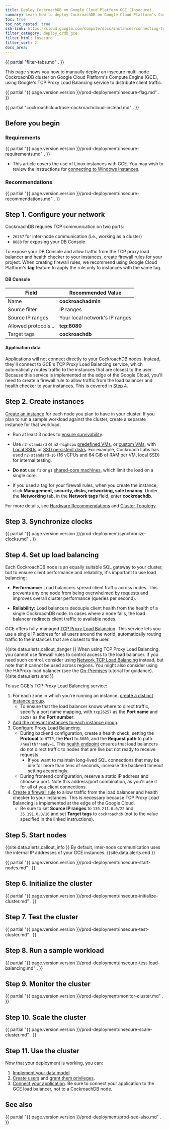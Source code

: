 ```yaml
---
title: Deploy CockroachDB on Google Cloud Platform GCE (Insecure)
summary: Learn how to deploy CockroachDB on Google Cloud Platform's Compute Engine.
toc: true
toc_not_nested: true
ssh-link: https://cloud.google.com/compute/docs/instances/connecting-to-instance
filter_category: deploy_crdb_gce
filter_html: Insecure
filter_sort: 2
docs_area: 
---
```


{{ partial "filter-tabs.md" . }}

This page shows you how to manually deploy an insecure multi-node CockroachDB cluster on Google Cloud Platform's Compute Engine (GCE), using Google's TCP Proxy Load Balancing service to distribute client traffic.

{{ partial "{{ page.version.version }}/prod-deployment/insecure-flag.md" . }}

{{ partial "cockroachcloud/use-cockroachcloud-instead.md" . }}

## Before you begin

### Requirements

{{ partial "{{ page.version.version }}/prod-deployment/insecure-requirements.md" . }}

- This article covers the use of Linux instances with GCE. You may wish to review the instructions for [connecting to Windows instances](https://cloud.google.com/compute/docs/instances/connecting-to-instance#windows).

### Recommendations

{{ partial "{{ page.version.version }}/prod-deployment/insecure-recommendations.md" . }}

## Step 1. Configure your network

CockroachDB requires TCP communication on two ports:

- `26257` for inter-node communication (i.e., working as a cluster)
- `8080` for exposing your DB Console

To expose your DB Console and allow traffic from the TCP proxy load balancer and health checker to your instances, [create firewall rules](https://cloud.google.com/compute/docs/vpc/firewalls) for your project. When creating firewall rules, we recommend using Google Cloud Platform's **tag** feature to apply the rule only to instances with the same tag.

#### DB Console

 Field | Recommended Value
-------|-------------------
 Name | **cockroachadmin**
 Source filter | IP ranges
 Source IP ranges | Your local network's IP ranges
 Allowed protocols... | **tcp:8080**
 Target tags | **cockroachdb**

#### Application data

Applications will not connect directly to your CockroachDB nodes. Instead, they'll connect to GCE's TCP Proxy Load Balancing service, which automatically routes traffic to the instances that are closest to the user. Because this service is implemented at the edge of the Google Cloud, you'll need to create a firewall rule to allow traffic from the load balancer and health checker to your instances. This is covered in [Step 4](#step-4-set-up-load-balancing).

## Step 2. Create instances

[Create an instance](https://cloud.google.com/compute/docs/instances/create-start-instance) for each node you plan to have in your cluster. If you plan to run a sample workload against the cluster, create a separate instance for that workload.

- Run at least 3 nodes to [ensure survivability](recommended-production-settings.html#topology).

- Use `n2-standard` or `n2-highcpu` [predefined VMs](https://cloud.google.com/compute/pricing#predefined_machine_types), or [custom VMs](https://cloud.google.com/compute/pricing#custommachinetypepricing), with [Local SSDs](https://cloud.google.com/compute/docs/disks/#localssds) or [SSD persistent disks](https://cloud.google.com/compute/docs/disks/#pdspecs). For example, Cockroach Labs has used `n2-standard-16` (16 vCPUs and 64 GiB of RAM per VM, local SSD) for internal testing.

- **Do not** use `f1` or `g1` [shared-core machines](https://cloud.google.com/compute/docs/machine-types#sharedcore), which limit the load on a single core.

- If you used a tag for your firewall rules, when you create the instance, click **Management, security, disks, networking, sole tenancy**. Under the **Networking** tab, in the **Network tags** field, enter **cockroachdb**.

For more details, see [Hardware Recommendations](recommended-production-settings.html#hardware) and [Cluster Topology](recommended-production-settings.html#topology).

## Step 3. Synchronize clocks

{{ partial "{{ page.version.version }}/prod-deployment/synchronize-clocks.md" . }}

## Step 4. Set up load balancing

Each CockroachDB node is an equally suitable SQL gateway to your cluster, but to ensure client performance and reliability, it's important to use load balancing:

- **Performance:** Load balancers spread client traffic across nodes. This prevents any one node from being overwhelmed by requests and improves overall cluster performance (queries per second).

- **Reliability:** Load balancers decouple client health from the health of a single CockroachDB node. In cases where a node fails, the load balancer redirects client traffic to available nodes.

GCE offers fully-managed [TCP Proxy Load Balancing](https://cloud.google.com/load-balancing/docs/tcp/). This service lets you use a single IP address for all users around the world, automatically routing traffic to the instances that are closest to the user.

{{site.data.alerts.callout_danger }}
When using TCP Proxy Load Balancing, you cannot use firewall rules to control access to the load balancer. If you need such control, consider using [Network TCP Load Balancing](https://cloud.google.com/compute/docs/load-balancing/network/) instead, but note that it cannot be used across regions. You might also consider using the HAProxy load balancer (see the [On-Premises](deploy-cockroachdb-on-premises-insecure.html) tutorial for guidance).
{{site.data.alerts.end }}

To use GCE's TCP Proxy Load Balancing service:

1. For each zone in which you're running an instance, [create a distinct instance group](https://cloud.google.com/compute/docs/instance-groups/creating-groups-of-unmanaged-instances).
    - To ensure that the load balancer knows where to direct traffic, specify a port name mapping, with `tcp26257` as the **Port name** and `26257` as the **Port number**.
2. [Add the relevant instances to each instance group](https://cloud.google.com/compute/docs/instance-groups/creating-groups-of-unmanaged-instances#addinstances).
3. [Configure Proxy Load Balancing](https://cloud.google.com/load-balancing/docs/tcp/setting-up-tcp#configure_load_balancer).
    - During backend configuration, create a health check, setting the **Protocol** to `HTTP`, the **Port** to `8080`, and the **Request path** to path `/health?ready=1`. This [health endpoint](monitoring-and-alerting.html#health-ready-1) ensures that load balancers do not direct traffic to nodes that are live but not ready to receive requests.
        - If you want to maintain long-lived SQL connections that may be idle for more than tens of seconds, increase the backend timeout setting accordingly.
    - During frontend configuration, reserve a static IP address and choose a port. Note this address/port combination, as you'll use it for all of you client connections.
4. [Create a firewall rule](https://cloud.google.com/load-balancing/docs/tcp/setting-up-tcp#config-hc-firewall) to allow traffic from the load balancer and health checker to your instances. This is necessary because TCP Proxy Load Balancing is implemented at the edge of the Google Cloud.
    - Be sure to set **Source IP ranges** to `130.211.0.0/22` and `35.191.0.0/16` and set **Target tags** to `cockroachdb` (not to the value specified in the linked instructions).

## Step 5. Start nodes

{{site.data.alerts.callout_info }}
By default, inter-node communication uses the internal IP addresses of your GCE instances.
{{site.data.alerts.end }}

{{ partial "{{ page.version.version }}/prod-deployment/insecure-start-nodes.md" . }}

## Step 6. Initialize the cluster

{{ partial "{{ page.version.version }}/prod-deployment/insecure-initialize-cluster.md" . }}

## Step 7. Test the cluster

{{ partial "{{ page.version.version }}/prod-deployment/insecure-test-cluster.md" . }}

## Step 8. Run a sample workload

{{ partial "{{ page.version.version }}/prod-deployment/insecure-test-load-balancing.md" . }}

## Step 9. Monitor the cluster

{{ partial "{{ page.version.version }}/prod-deployment/monitor-cluster.md" . }}

## Step 10. Scale the cluster

{{ partial "{{ page.version.version }}/prod-deployment/insecure-scale-cluster.md" . }}

## Step 11. Use the cluster

Now that your deployment is working, you can:

1. [Implement your data model](sql-statements.html).
2. [Create users](create-user.html) and [grant them privileges](grant.html).
3. [Connect your application](install-client-drivers.html). Be sure to connect your application to the GCE load balancer, not to a CockroachDB node.

## See also

{{ partial "{{ page.version.version }}/prod-deployment/prod-see-also.md" . }}
